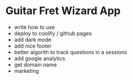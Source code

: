 # Guitar Fret Wizard App

- write how to use
- deploy to coolify / github pages
- add dark mode
- add nice footer
- better algorith to track questions in a sessions
- add google analytics
- get domain name
- marketing
